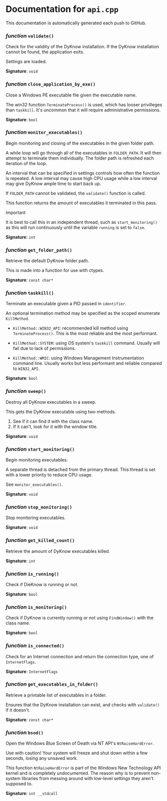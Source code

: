 # Documentation for `api.cpp`

This documentation is automatically generated each push to GitHub.

### *function* `validate()`

Check for the validity of the DyKnow installation. If the DyKnow
installation cannot be found, the application exits.

Settings are loaded.

**Signature**: `void`

### *function* `close_application_by_exe()`

Close a Windows PE executable file given the executable name.

The win32 function `TerminateProcess()` is used, which has looser
privilleges than `taskkill`. It's uncommon that it will require
administrative permissions.

**Signature**: `bool`

### *function* `monitor_executables()`

Begin monitoring and closing of the executables in the given folder path.

A while loop will go through all of the executables in `FOLDER_PATH`. It
will then attempt to terminate them individually. The folder path is
refreshed each iteration of the loop.

An interval that can be specified in settings controls how often the
function is repeated. A low interval may cause high CPU usage while a low
interval may give DyKnow ample time to start back up.

If `FOLDER_PATH` cannot be validated, the `validate()` function is called.

This function returns the amount of executables it terminated in this pass.



> [!IMPORTANT]
> It is best to call this in an independent thread, such as
> `start_monitoring()` as this will run continuously until the variable
> `running` is set to `false`.

**Signature**: `int`

### *function* `get_folder_path()`

Retrieve the default DyKnow folder path.

This is made into a function for use with ctypes.

**Signature**: `const char*`

### *function* `taskkill()`

Terminate an executable given a PID passed in `identifier`.

An optional termination method may be specified as the scoped enumerate
`KillMethod`.

* `KillMethod::WIN32_API`: recommended kill method using
`TerminateProcess()`. This is the most reliable and the most performant.

* `KillMethod::SYSTEM`: using OS system's `taskkill` command. Usually will
fail due to lack of permissions.

* `KillMethod::WMIC`: using Windows Management Instrumentation command line.
Usually works but less performant and reliable compared to `WIN32_API`.

**Signature**: `bool`

### *function* `sweep()`

Destroy all DyKnow executables in a sweep.

This gets the DyKnow executable using two methods.

1. See if it can find it with the class name.
2. If it can't, look for it with the window title.

**Signature**: `void`

### *function* `start_monitoring()`

Begin monitoring executables.

A separate thread is detached from the primary thread. This thread is set
with a lower priority to reduce CPU usage.

See `monitor_executables()`.

**Signature**: `void`

### *function* `stop_monitoring()`

Stop monitoring executables.

**Signature**: `void`

### *function* `get_killed_count()`

Retrieve the amount of DyKnow executables killed.

**Signature**: `int`

### *function* `is_running()`

Check if DieKnow is running or not.

**Signature**: `bool`

### *function* `is_monitoring()`

Check if DyKnow is currently running or not using `FindWindow()` with the
class name.

**Signature**: `bool`

### *function* `is_connected()`

Check for an Internet connection and return the connection type, one of
`InternetFlags`.

**Signature**: `InternetFlags`

### *function* `get_executables_in_folder()`

Retrieve a printable list of executables in a folder.

Ensures that the DyKnow installation can exist, and checks with
`validate()` if it doesn't.

**Signature**: `const char*`

### *function* `bsod()`

Open the Windows Blue Screen of Death via NT API's `NtRaiseHardError`.

Use with caution! Your system will freeze and shut down within a few
seconds, losing any unsaved work.

This function `NtRaiseHardError` is part of the Windows New Technology API
kernel and is completely undocumented. The reason why is to prevent
non-system libraries from messing around with low-level settings they
aren't supposed to.

**Signature**: `int __stdcall`

